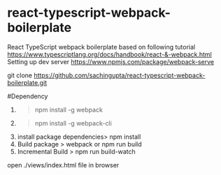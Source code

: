 # react-typescript-webpack-boilerplate
React TypeScript webpack boilerplate 
based on following tutorial https://www.typescriptlang.org/docs/handbook/react-&-webpack.html
Setting up dev server https://www.npmjs.com/package/webpack-serve

git clone https://github.com/sachingupta/react-typescript-webpack-boilerplate.git

#Dependency
1. > npm install -g webpack
2. > npm install -g webpack-cli
3. install package dependencies> npm install
4. Build package > webpack or npm run build
5. Incremental Build > npm run build-watch

open ./views/index.html file in browser